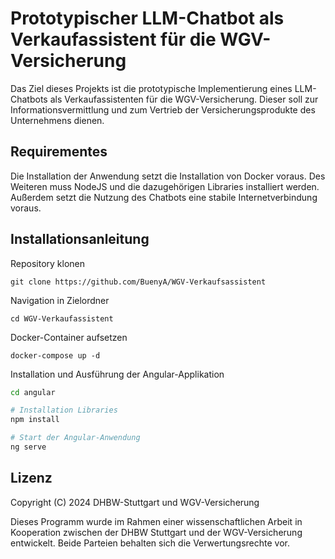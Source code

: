 # Prototypischer LLM-Chatbot als Verkaufassistent für die WGV-Versicherung
Das Ziel dieses Projekts ist die prototypische Implementierung eines LLM-Chatbots als Verkaufassistenten für die WGV-Versicherung. Dieser soll zur Informationsvermittlung und zum Vertrieb der Versicherungsprodukte des Unternehmens dienen.

## Requirementes
Die Installation der Anwendung setzt die Installation von Docker voraus. Des Weiteren muss NodeJS und die dazugehörigen Libraries installiert werden. Außerdem setzt die Nutzung des Chatbots eine stabile Internetverbindung voraus.

## Installationsanleitung
Repository klonen
~~~
git clone https://github.com/BuenyA/WGV-Verkaufsassistent
~~~
Navigation in Zielordner
~~~
cd WGV-Verkaufassistent
~~~
Docker-Container aufsetzen
~~~
docker-compose up -d
~~~
Installation und Ausführung der Angular-Applikation
~~~zsh
cd angular

# Installation Libraries
npm install

# Start der Angular-Anwendung
ng serve
~~~

## Lizenz
Copyright (C) 2024 DHBW-Stuttgart und WGV-Versicherung

Dieses Programm wurde im Rahmen einer wissenschaftlichen Arbeit in Kooperation zwischen der DHBW Stuttgart und der WGV-Versicherung entwickelt. Beide Parteien behalten sich die Verwertungsrechte vor.
